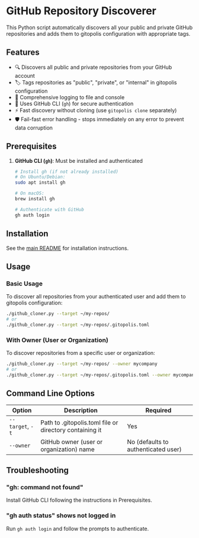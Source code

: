 # GitHub Repository Discoverer

This Python script automatically discovers all your public and private GitHub repositories and adds them to gitopolis configuration with appropriate tags.

## Features

- 🔍 Discovers all public and private repositories from your GitHub account
- 🏷️ Tags repositories as "public", "private", or "internal" in gitopolis configuration
- 📝 Comprehensive logging to file and console
- 🚀 Uses GitHub CLI (`gh`) for secure authentication
- ⚡ Fast discovery without cloning (use `gitopolis clone` separately)
- 🛡️ Fail-fast error handling - stops immediately on any error to prevent data corruption

## Prerequisites

1. **GitHub CLI (`gh`)**: Must be installed and authenticated
   ```bash
   # Install gh (if not already installed)
   # On Ubuntu/Debian:
   sudo apt install gh

   # On macOS:
   brew install gh

   # Authenticate with GitHub
   gh auth login
   ```

## Installation

See the [main README](../README.md) for installation instructions.

## Usage

### Basic Usage

To discover all repositories from your authenticated user and add them to gitopolis configuration:

```bash
./github_cloner.py --target ~/my-repos/
# or
./github_cloner.py --target ~/my-repos/.gitopolis.toml
```

### With Owner (User or Organization)

To discover repositories from a specific user or organization:

```bash
./github_cloner.py --target ~/my-repos/ --owner mycompany
# or
./github_cloner.py --target ~/my-repos/.gitopolis.toml --owner mycompany
```

## Command Line Options

| Option | Description | Required |
|--------|-------------|----------|
| `--target`, `-t` | Path to .gitopolis.toml file or directory containing it | Yes |
| `--owner` | GitHub owner (user or organization) name | No (defaults to authenticated user) |

## Troubleshooting

### "gh: command not found"
Install GitHub CLI following the instructions in Prerequisites.

### "gh auth status" shows not logged in
Run `gh auth login` and follow the prompts to authenticate.
